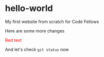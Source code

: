 # hello-world

My first website from scratch for Code Fellows

Here are some more changes

<p style="color: red;">Red text</p>

And let's check `git status` now

